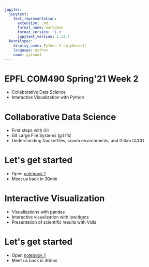 ```yaml
---
jupyter:
  jupytext:
    text_representation:
      extension: .md
      format_name: markdown
      format_version: '1.3'
      jupytext_version: 1.13.7
  kernelspec:
    display_name: Python 3 (ipykernel)
    language: python
    name: python3
---
```


<!-- #region slideshow={"slide_type": "slide"} -->
# EPFL COM490 Spring'21 Week 2
* Collaborative Data Science
* Interactive Visualization with Python
<!-- #endregion -->

<!-- #region slideshow={"slide_type": "slide"} -->
# Collaborative Data Science

* First steps with Git
* Git Large File Systems (git lfs)
* Understanding Dockerfiles, conda environments, and Gitlab CI/CD
<!-- #endregion -->

<!-- #region slideshow={"slide_type": "subslide"} -->
# Let's get started
* Open [notebook 1](./DSLab_week2-1.ipynb)
* Meet us back in 30min
<!-- #endregion -->

<!-- #region slideshow={"slide_type": "slide"} -->
# Interactive Visualization
  * Visualizations with pandas
  * Interactive visualization with ipwidgets
  * Presentation of scientific results with Voila
<!-- #endregion -->

<!-- #region slideshow={"slide_type": "subslide"} -->
# Let's get started
* Open [notebook 1](./DSLab_week2-2.ipynb)
* Meet us back in 30min
<!-- #endregion -->

